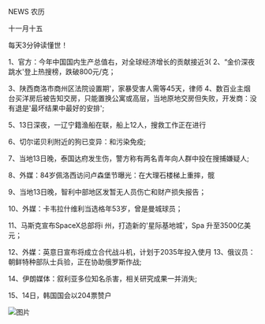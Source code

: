NEWS 农历

十一月十五

每天3分钟读懂世！

1、官方：今年中国国内生产总值右，对全球经济增长的贡献接近3( 2、“金价深夜跳水'登上热搜榜，跌破800元/克；

3、陕西商洛市商州区法院设置期'，家暴受害人需等45天，律师 4、数百业主烟台买洋房后被告知交房，只能置换公寓或高层，当地原地交房但失败，开发商：没有退是'最坏结果中最好的安排';

5、13日深夜，一辽宁籍渔船在联，船上12人，搜救工作正在进行

6、切尔诺贝利附近的狗已变异：和污染免疫;

7、当地13日晚，泰国达府发生伤，警方称有两名青年向人群中投在搜捕嫌疑人;

8、外媒：84岁佩洛西访问卢森堡节曝光：在大理石楼梯上重摔，髋

9、当地13日晚，智利中部地区发暂无人员伤亡和财产损失报告；

10、外媒：卡韦拉什维利当选格年53岁，曾是曼城球员；

11、马斯克宣布SpaceX总部将i 州，打造新的'星际基地城'，Spa 升至3500亿美元；

12、外媒：英意日宣布将成立合代战斗机，计划于2035年投入使月 13、俄议员：朝鲜特种部队士兵验，正在协助俄罗斯作战;

14、伊朗媒体：叙利亚多位知名杀害，相关研究成果一并消失;

15、14日，韩国国会以204票赞户

![图片](https://api.03c3.cn/api/zb)
